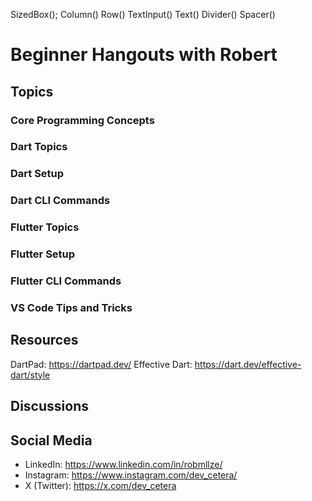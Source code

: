 SizedBox();
Column()
Row()
TextInput()
Text()
Divider()
Spacer()

# Beginner Hangouts with Robert

## Topics

### Core Programming Concepts

### Dart Topics

### Dart Setup

### Dart CLI Commands

### Flutter Topics

### Flutter Setup

### Flutter CLI Commands

### VS Code Tips and Tricks

## Resources

DartPad: https://dartpad.dev/
Effective Dart: https://dart.dev/effective-dart/style

## Discussions

## Social Media

- LinkedIn: https://www.linkedin.com/in/robmllze/
- Instagram: https://www.instagram.com/dev_cetera/
- X (Twitter): https://x.com/dev_cetera
